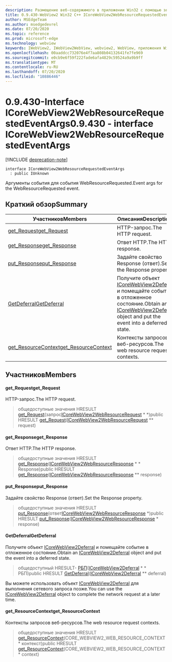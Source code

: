```yaml
---
description: Размещение веб-содержимого в приложении Win32 с помощью элемента управления Microsoft Edge WebView2
title: 0.9.430-WebView2 Win32 C++ ICoreWebView2WebResourceRequestedEventArgs
author: MSEdgeTeam
ms.author: msedgedevrel
ms.date: 07/20/2020
ms.topic: reference
ms.prod: microsoft-edge
ms.technology: webview
keywords: IWebView2, IWebView2WebView, webview2, WebView, приложения Win32, Win32, EDGE, ICoreWebView2, ICoreWebView2Host, элемент управления "веб-браузер", HTML Edge
ms.openlocfilehash: 00aaddcc732076e4f7aa808b04132641fe7fe969
ms.sourcegitcommit: e0cb9e6f59f222fade6afa4829c59524a9a9b9ff
ms.translationtype: MT
ms.contentlocale: ru-RU
ms.lasthandoff: 07/20/2020
ms.locfileid: "10886446"
---
```

# <span data-ttu-id="9ce9e-104">0.9.430-Interface ICoreWebView2WebResourceRequestedEventArgs</span><span class="sxs-lookup"><span data-stu-id="9ce9e-104">0.9.430 - interface ICoreWebView2WebResourceRequestedEventArgs</span></span> 

[!INCLUDE [deprecation-note](../../includes/deprecation-note.md)]

```
interface ICoreWebView2WebResourceRequestedEventArgs
  : public IUnknown
```

<span data-ttu-id="9ce9e-105">Аргументы события для события WebResourceRequested.</span><span class="sxs-lookup"><span data-stu-id="9ce9e-105">Event args for the WebResourceRequested event.</span></span>

## <span data-ttu-id="9ce9e-106">Краткий обзор</span><span class="sxs-lookup"><span data-stu-id="9ce9e-106">Summary</span></span>

 <span data-ttu-id="9ce9e-107">Участников</span><span class="sxs-lookup"><span data-stu-id="9ce9e-107">Members</span></span>                        | <span data-ttu-id="9ce9e-108">Описания</span><span class="sxs-lookup"><span data-stu-id="9ce9e-108">Descriptions</span></span>
--------------------------------|---------------------------------------------
[<span data-ttu-id="9ce9e-109">get_Request</span><span class="sxs-lookup"><span data-stu-id="9ce9e-109">get_Request</span></span>](#get_request) | <span data-ttu-id="9ce9e-110">HTTP-запрос.</span><span class="sxs-lookup"><span data-stu-id="9ce9e-110">The HTTP request.</span></span>
[<span data-ttu-id="9ce9e-111">get_Response</span><span class="sxs-lookup"><span data-stu-id="9ce9e-111">get_Response</span></span>](#get_response) | <span data-ttu-id="9ce9e-112">Ответ HTTP.</span><span class="sxs-lookup"><span data-stu-id="9ce9e-112">The HTTP response.</span></span>
[<span data-ttu-id="9ce9e-113">put_Response</span><span class="sxs-lookup"><span data-stu-id="9ce9e-113">put_Response</span></span>](#put_response) | <span data-ttu-id="9ce9e-114">Задайте свойство Response (ответ).</span><span class="sxs-lookup"><span data-stu-id="9ce9e-114">Set the Response property.</span></span>
[<span data-ttu-id="9ce9e-115">GetDeferral</span><span class="sxs-lookup"><span data-stu-id="9ce9e-115">GetDeferral</span></span>](#getdeferral) | <span data-ttu-id="9ce9e-116">Получите объект [ICoreWebView2Deferral](ICoreWebView2Deferral.md) и помещайте событие в отложенное состояние.</span><span class="sxs-lookup"><span data-stu-id="9ce9e-116">Obtain an [ICoreWebView2Deferral](ICoreWebView2Deferral.md) object and put the event into a deferred state.</span></span>
[<span data-ttu-id="9ce9e-117">get_ResourceContext</span><span class="sxs-lookup"><span data-stu-id="9ce9e-117">get_ResourceContext</span></span>](#get_resourcecontext) | <span data-ttu-id="9ce9e-118">Контексты запросов веб-ресурсов.</span><span class="sxs-lookup"><span data-stu-id="9ce9e-118">The web resource request contexts.</span></span>

## <span data-ttu-id="9ce9e-119">Участников</span><span class="sxs-lookup"><span data-stu-id="9ce9e-119">Members</span></span>

#### <span data-ttu-id="9ce9e-120">get_Request</span><span class="sxs-lookup"><span data-stu-id="9ce9e-120">get_Request</span></span> 

<span data-ttu-id="9ce9e-121">HTTP-запрос.</span><span class="sxs-lookup"><span data-stu-id="9ce9e-121">The HTTP request.</span></span>

> <span data-ttu-id="9ce9e-122">общедоступные значения HRESULT [get_Request](#get_request)(запрос[ICoreWebView2WebResourceRequest](ICoreWebView2WebResourceRequest.md) \* \*)</span><span class="sxs-lookup"><span data-stu-id="9ce9e-122">public HRESULT [get_Request](#get_request)([ICoreWebView2WebResourceRequest](ICoreWebView2WebResourceRequest.md) \*\* request)</span></span>

#### <span data-ttu-id="9ce9e-123">get_Response</span><span class="sxs-lookup"><span data-stu-id="9ce9e-123">get_Response</span></span> 

<span data-ttu-id="9ce9e-124">Ответ HTTP.</span><span class="sxs-lookup"><span data-stu-id="9ce9e-124">The HTTP response.</span></span>

> <span data-ttu-id="9ce9e-125">общедоступные значения HRESULT [get_Response](#get_response)([ICoreWebView2WebResourceResponse](ICoreWebView2WebResourceResponse.md) \* \* Response)</span><span class="sxs-lookup"><span data-stu-id="9ce9e-125">public HRESULT [get_Response](#get_response)([ICoreWebView2WebResourceResponse](ICoreWebView2WebResourceResponse.md) \*\* response)</span></span>

#### <span data-ttu-id="9ce9e-126">put_Response</span><span class="sxs-lookup"><span data-stu-id="9ce9e-126">put_Response</span></span> 

<span data-ttu-id="9ce9e-127">Задайте свойство Response (ответ).</span><span class="sxs-lookup"><span data-stu-id="9ce9e-127">Set the Response property.</span></span>

> <span data-ttu-id="9ce9e-128">общедоступные значения HRESULT [put_Response](#put_response)(ответ[ICoreWebView2WebResourceResponse](ICoreWebView2WebResourceResponse.md) \*)</span><span class="sxs-lookup"><span data-stu-id="9ce9e-128">public HRESULT [put_Response](#put_response)([ICoreWebView2WebResourceResponse](ICoreWebView2WebResourceResponse.md) \* response)</span></span>

#### <span data-ttu-id="9ce9e-129">GetDeferral</span><span class="sxs-lookup"><span data-stu-id="9ce9e-129">GetDeferral</span></span> 

<span data-ttu-id="9ce9e-130">Получите объект [ICoreWebView2Deferral](ICoreWebView2Deferral.md) и помещайте событие в отложенное состояние.</span><span class="sxs-lookup"><span data-stu-id="9ce9e-130">Obtain an [ICoreWebView2Deferral](ICoreWebView2Deferral.md) object and put the event into a deferred state.</span></span>

> <span data-ttu-id="9ce9e-131">общедоступный HRESULT- [РБП](#getdeferral)([ICoreWebView2Deferral](ICoreWebView2Deferral.md) \* \* РБП)</span><span class="sxs-lookup"><span data-stu-id="9ce9e-131">public HRESULT [GetDeferral](#getdeferral)([ICoreWebView2Deferral](ICoreWebView2Deferral.md) \*\* deferral)</span></span>

<span data-ttu-id="9ce9e-132">Вы можете использовать объект [ICoreWebView2Deferral](ICoreWebView2Deferral.md) для выполнения сетевого запроса позже.</span><span class="sxs-lookup"><span data-stu-id="9ce9e-132">You can use the [ICoreWebView2Deferral](ICoreWebView2Deferral.md) object to complete the network request at a later time.</span></span>

#### <span data-ttu-id="9ce9e-133">get_ResourceContext</span><span class="sxs-lookup"><span data-stu-id="9ce9e-133">get_ResourceContext</span></span> 

<span data-ttu-id="9ce9e-134">Контексты запросов веб-ресурсов.</span><span class="sxs-lookup"><span data-stu-id="9ce9e-134">The web resource request contexts.</span></span>

> <span data-ttu-id="9ce9e-135">общедоступные значения HRESULT [get_ResourceContext](#get_resourcecontext)(CORE_WEBVIEW2_WEB_RESOURCE_CONTEXT \* контекст)</span><span class="sxs-lookup"><span data-stu-id="9ce9e-135">public HRESULT [get_ResourceContext](#get_resourcecontext)(CORE_WEBVIEW2_WEB_RESOURCE_CONTEXT \* context)</span></span>

